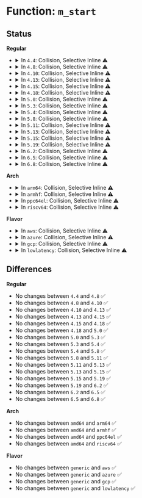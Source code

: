 # Function: <code>m_start</code>

## Status
<b>Regular</b>
<ul>
<li>
<details>
<summary>In <code>4.4</code>: Collision, Selective Inline ⚠️</summary>

```c
void *m_start(struct seq_file *m, loff_t *pos);
```

**Collision:** Static-Static Collision

**Inline:** Selective

**Transformation:** False

**Instances:**

```
In kernel/module.c (ffffffff811058c0)
Location: kernel/module.c:3893
Inline: False
```
```
In kernel/user_namespace.c (ffffffff8111e2f3)
Location: kernel/user_namespace.c:499
Inline: True
Inline callers:
  - kernel/user_namespace.c:uid_m_start
  - kernel/user_namespace.c:gid_m_start
  - kernel/user_namespace.c:projid_m_start
```
```
In fs/namespace.c (ffffffff8122bb00)
Location: fs/namespace.c:1228
Inline: False
```
```
In fs/proc/task_mmu.c (ffffffff81277f30)
Location: fs/proc/task_mmu.c:142
Inline: False
```
**Symbols:**

```
ffffffff811058c0-ffffffff811058eb: m_start (STB_LOCAL)
ffffffff8122bb00-ffffffff8122bb81: m_start (STB_LOCAL)
ffffffff81277f30-ffffffff812780b1: m_start (STB_LOCAL)
```
</details>
</li>
<li>
<details>
<summary>In <code>4.8</code>: Collision, Selective Inline ⚠️</summary>

```c
void *m_start(struct seq_file *m, loff_t *pos);
```

**Collision:** Static-Static Collision

**Inline:** Selective

**Transformation:** False

**Instances:**

```
In kernel/module.c (ffffffff8110d190)
Location: kernel/module.c:4064
Inline: False
```
```
In kernel/user_namespace.c (ffffffff81126223)
Location: kernel/user_namespace.c:499
Inline: True
Inline callers:
  - kernel/user_namespace.c:projid_m_start
  - kernel/user_namespace.c:gid_m_start
  - kernel/user_namespace.c:uid_m_start
```
```
In fs/namespace.c (ffffffff81254270)
Location: fs/namespace.c:1228
Inline: False
```
```
In fs/proc/task_mmu.c (ffffffff812a4290)
Location: fs/proc/task_mmu.c:153
Inline: False
```
**Symbols:**

```
ffffffff8110d190-ffffffff8110d1bb: m_start (STB_LOCAL)
ffffffff81254270-ffffffff812542f1: m_start (STB_LOCAL)
ffffffff812a4290-ffffffff812a4411: m_start (STB_LOCAL)
```
</details>
</li>
<li>
<details>
<summary>In <code>4.10</code>: Collision, Selective Inline ⚠️</summary>

```c
void *m_start(struct seq_file *m, loff_t *pos);
```

**Collision:** Static-Static Collision

**Inline:** Selective

**Transformation:** False

**Instances:**

```
In kernel/module.c (ffffffff81114c00)
Location: kernel/module.c:4085
Inline: False
```
```
In kernel/user_namespace.c (ffffffff8112fc70)
Location: kernel/user_namespace.c:545
Inline: True
Inline callers:
  - kernel/user_namespace.c:projid_m_start
  - kernel/user_namespace.c:gid_m_start
  - kernel/user_namespace.c:uid_m_start
```
```
In fs/namespace.c (ffffffff812675b0)
Location: fs/namespace.c:1302
Inline: False
```
```
In fs/proc/task_mmu.c (ffffffff812b9790)
Location: fs/proc/task_mmu.c:153
Inline: False
```
**Symbols:**

```
ffffffff81114c00-ffffffff81114c2b: m_start (STB_LOCAL)
ffffffff812675b0-ffffffff8126762e: m_start (STB_LOCAL)
ffffffff812b9790-ffffffff812b9913: m_start (STB_LOCAL)
```
</details>
</li>
<li>
<details>
<summary>In <code>4.13</code>: Collision, Selective Inline ⚠️</summary>

```c
void *m_start(struct seq_file *m, loff_t *pos);
```

**Collision:** Static-Static Collision

**Inline:** Selective

**Transformation:** False

**Instances:**

```
In kernel/module.c (ffffffff81115b70)
Location: kernel/module.c:4130
Inline: False
```
```
In kernel/user_namespace.c (ffffffff81131280)
Location: kernel/user_namespace.c:546
Inline: True
Inline callers:
  - kernel/user_namespace.c:projid_m_start
  - kernel/user_namespace.c:gid_m_start
  - kernel/user_namespace.c:uid_m_start
```
```
In fs/namespace.c (ffffffff81274d80)
Location: fs/namespace.c:1244
Inline: False
```
```
In fs/proc/task_mmu.c (ffffffff812c7090)
Location: fs/proc/task_mmu.c:155
Inline: False
```
**Symbols:**

```
ffffffff81115b70-ffffffff81115b9b: m_start (STB_LOCAL)
ffffffff81274d80-ffffffff81274e03: m_start (STB_LOCAL)
ffffffff812c7090-ffffffff812c7208: m_start (STB_LOCAL)
```
</details>
</li>
<li>
<details>
<summary>In <code>4.15</code>: Collision, Selective Inline ⚠️</summary>

```c
void *m_start(struct seq_file *m, loff_t *pos);
```

**Collision:** Static-Static Collision

**Inline:** Selective

**Transformation:** False

**Instances:**

```
In kernel/module.c (ffffffff81121100)
Location: kernel/module.c:4152
Inline: False
```
```
In kernel/user_namespace.c (ffffffff8113dda0)
Location: kernel/user_namespace.c:652
Inline: True
Inline callers:
  - kernel/user_namespace.c:projid_m_start
  - kernel/user_namespace.c:gid_m_start
  - kernel/user_namespace.c:uid_m_start
```
```
In fs/namespace.c (ffffffff812976b0)
Location: fs/namespace.c:1309
Inline: False
```
```
In fs/proc/task_mmu.c (ffffffff812eac90)
Location: fs/proc/task_mmu.c:152
Inline: False
```
**Symbols:**

```
ffffffff81121100-ffffffff8112112b: m_start (STB_LOCAL)
ffffffff812976b0-ffffffff81297733: m_start (STB_LOCAL)
ffffffff812eac90-ffffffff812eae08: m_start (STB_LOCAL)
```
</details>
</li>
<li>
<details>
<summary>In <code>4.18</code>: Collision, Selective Inline ⚠️</summary>

```c
void *m_start(struct seq_file *m, loff_t *pos);
```

**Collision:** Static-Static Collision

**Inline:** Selective

**Transformation:** False

**Instances:**

```
In kernel/module.c (ffffffff8112ea20)
Location: kernel/module.c:4189
Inline: False
```
```
In kernel/user_namespace.c (ffffffff8114c73d)
Location: kernel/user_namespace.c:652
Inline: True
Inline callers:
  - kernel/user_namespace.c:projid_m_start
  - kernel/user_namespace.c:gid_m_start
  - kernel/user_namespace.c:uid_m_start
```
```
In fs/namespace.c (ffffffff812bd8a0)
Location: fs/namespace.c:1335
Inline: False
```
```
In fs/proc/task_mmu.c (ffffffff81318840)
Location: fs/proc/task_mmu.c:149
Inline: False
```
**Symbols:**

```
ffffffff8112ea20-ffffffff8112ea4b: m_start (STB_LOCAL)
ffffffff812bd8a0-ffffffff812bd923: m_start (STB_LOCAL)
ffffffff81318840-ffffffff813189c3: m_start (STB_LOCAL)
```
</details>
</li>
<li>
<details>
<summary>In <code>5.0</code>: Collision, Selective Inline ⚠️</summary>

```c
void *m_start(struct seq_file *m, loff_t *pos);
```

**Collision:** Static-Static Collision

**Inline:** Selective

**Transformation:** False

**Instances:**

```
In kernel/module.c (ffffffff8113a3e0)
Location: kernel/module.c:4227
Inline: False
```
```
In kernel/user_namespace.c (ffffffff8115935d)
Location: kernel/user_namespace.c:652
Inline: True
Inline callers:
  - kernel/user_namespace.c:projid_m_start
  - kernel/user_namespace.c:gid_m_start
  - kernel/user_namespace.c:uid_m_start
```
```
In fs/namespace.c (ffffffff812d2d40)
Location: fs/namespace.c:1247
Inline: False
```
```
In fs/proc/task_mmu.c (ffffffff8132f730)
Location: fs/proc/task_mmu.c:149
Inline: False
```
**Symbols:**

```
ffffffff8113a3e0-ffffffff8113a40b: m_start (STB_LOCAL)
ffffffff812d2d40-ffffffff812d2dc3: m_start (STB_LOCAL)
ffffffff8132f730-ffffffff8132f86b: m_start (STB_LOCAL)
```
</details>
</li>
<li>
<details>
<summary>In <code>5.3</code>: Collision, Selective Inline ⚠️</summary>

```c
void *m_start(struct seq_file *m, loff_t *pos);
```

**Collision:** Static-Static Collision

**Inline:** Selective

**Transformation:** False

**Instances:**

```
In kernel/module.c (ffffffff81145cd0)
Location: kernel/module.c:4255
Inline: False
```
```
In kernel/user_namespace.c (ffffffff81165a9d)
Location: kernel/user_namespace.c:646
Inline: True
Inline callers:
  - kernel/user_namespace.c:projid_m_start
  - kernel/user_namespace.c:gid_m_start
  - kernel/user_namespace.c:uid_m_start
```
```
In fs/namespace.c (ffffffff812efee0)
Location: fs/namespace.c:1257
Inline: False
```
```
In fs/proc/task_mmu.c (ffffffff81357530)
Location: fs/proc/task_mmu.c:149
Inline: False
```
**Symbols:**

```
ffffffff81145cd0-ffffffff81145cfb: m_start (STB_LOCAL)
ffffffff812efee0-ffffffff812eff63: m_start (STB_LOCAL)
ffffffff81357530-ffffffff81357666: m_start (STB_LOCAL)
```
</details>
</li>
<li>
<details>
<summary>In <code>5.4</code>: Collision, Selective Inline ⚠️</summary>

```c
void *m_start(struct seq_file *m, loff_t *pos);
```

**Collision:** Static-Static Collision

**Inline:** Selective

**Transformation:** False

**Instances:**

```
In kernel/module.c (ffffffff81151850)
Location: kernel/module.c:4322
Inline: False
```
```
In kernel/user_namespace.c (ffffffff8117195d)
Location: kernel/user_namespace.c:646
Inline: True
Inline callers:
  - kernel/user_namespace.c:projid_m_start
  - kernel/user_namespace.c:gid_m_start
  - kernel/user_namespace.c:uid_m_start
```
```
In fs/namespace.c (ffffffff813019b0)
Location: fs/namespace.c:1257
Inline: False
```
```
In fs/proc/task_mmu.c (ffffffff8136f760)
Location: fs/proc/task_mmu.c:149
Inline: False
```
**Symbols:**

```
ffffffff81151850-ffffffff8115187b: m_start (STB_LOCAL)
ffffffff813019b0-ffffffff81301a33: m_start (STB_LOCAL)
ffffffff8136f760-ffffffff8136f896: m_start (STB_LOCAL)
```
</details>
</li>
<li>
<details>
<summary>In <code>5.8</code>: Collision, Selective Inline ⚠️</summary>

```c
void *m_start(struct seq_file *m, loff_t *pos);
```

**Collision:** Static-Static Collision

**Inline:** Selective

**Transformation:** False

**Instances:**

```
In kernel/module.c (ffffffff81161c90)
Location: kernel/module.c:4329
Inline: False
```
```
In kernel/user_namespace.c (ffffffff8118377a)
Location: kernel/user_namespace.c:646
Inline: True
Inline callers:
  - kernel/user_namespace.c:projid_m_start
  - kernel/user_namespace.c:gid_m_start
  - kernel/user_namespace.c:uid_m_start
```
```
In fs/namespace.c (ffffffff8133b160)
Location: fs/namespace.c:1291
Inline: False
```
```
In fs/proc/task_mmu.c (ffffffff813b7580)
Location: fs/proc/task_mmu.c:126
Inline: False
```
**Symbols:**

```
ffffffff81161c90-ffffffff81161cbe: m_start (STB_LOCAL)
ffffffff8133b160-ffffffff8133b1fd: m_start (STB_LOCAL)
ffffffff813b7580-ffffffff813b76c7: m_start (STB_LOCAL)
```
</details>
</li>
<li>
<details>
<summary>In <code>5.11</code>: Collision, Selective Inline ⚠️</summary>

```c
void *m_start(struct seq_file *m, loff_t *pos);
```

**Collision:** Static-Static Collision

**Inline:** Selective

**Transformation:** False

**Instances:**

```
In kernel/module.c (ffffffff8115dda0)
Location: kernel/module.c:4560
Inline: False
```
```
In kernel/user_namespace.c (ffffffff811806aa)
Location: kernel/user_namespace.c:646
Inline: True
Inline callers:
  - kernel/user_namespace.c:projid_m_start
  - kernel/user_namespace.c:gid_m_start
  - kernel/user_namespace.c:uid_m_start
```
```
In fs/namespace.c (ffffffff81346f80)
Location: fs/namespace.c:1294
Inline: False
```
```
In fs/proc/task_mmu.c (ffffffff813c8e70)
Location: fs/proc/task_mmu.c:126
Inline: False
```
**Symbols:**

```
ffffffff8115dda0-ffffffff8115ddce: m_start (STB_LOCAL)
ffffffff81346f80-ffffffff8134701d: m_start (STB_LOCAL)
ffffffff813c8e70-ffffffff813c9008: m_start (STB_LOCAL)
```
</details>
</li>
<li>
<details>
<summary>In <code>5.13</code>: Collision, Selective Inline ⚠️</summary>

```c
void *m_start(struct seq_file *m, loff_t *pos);
```

**Collision:** Static-Static Collision

**Inline:** Selective

**Transformation:** False

**Instances:**

```
In kernel/module.c (ffffffff8115ee60)
Location: kernel/module.c:4499
Inline: False
```
```
In kernel/user_namespace.c (ffffffff8118170a)
Location: kernel/user_namespace.c:647
Inline: True
Inline callers:
  - kernel/user_namespace.c:projid_m_start
  - kernel/user_namespace.c:gid_m_start
  - kernel/user_namespace.c:uid_m_start
```
```
In fs/namespace.c (ffffffff8134d7d0)
Location: fs/namespace.c:1305
Inline: False
```
```
In fs/proc/task_mmu.c (ffffffff813cff40)
Location: fs/proc/task_mmu.c:126
Inline: False
```
**Symbols:**

```
ffffffff8115ee60-ffffffff8115ee8e: m_start (STB_LOCAL)
ffffffff8134d7d0-ffffffff8134d86d: m_start (STB_LOCAL)
ffffffff813cff40-ffffffff813d00d8: m_start (STB_LOCAL)
```
</details>
</li>
<li>
<details>
<summary>In <code>5.15</code>: Collision, Selective Inline ⚠️</summary>

```c
void *m_start(struct seq_file *m, loff_t *pos);
```

**Collision:** Static-Static Collision

**Inline:** Selective

**Transformation:** False

**Instances:**

```
In kernel/module.c (ffffffff81183f30)
Location: kernel/module.c:4522
Inline: False
```
```
In kernel/user_namespace.c (ffffffff811a962a)
Location: kernel/user_namespace.c:663
Inline: True
Inline callers:
  - kernel/user_namespace.c:projid_m_start
  - kernel/user_namespace.c:gid_m_start
  - kernel/user_namespace.c:uid_m_start
```
```
In fs/namespace.c (ffffffff8139b7a0)
Location: fs/namespace.c:1314
Inline: False
```
```
In fs/proc/task_mmu.c (ffffffff81421560)
Location: fs/proc/task_mmu.c:126
Inline: False
```
**Symbols:**

```
ffffffff81183f30-ffffffff81183f5e: m_start (STB_LOCAL)
ffffffff8139b7a0-ffffffff8139b83d: m_start (STB_LOCAL)
ffffffff81421560-ffffffff814216f2: m_start (STB_LOCAL)
```
</details>
</li>
<li>
<details>
<summary>In <code>5.19</code>: Collision, Selective Inline ⚠️</summary>

```c
void *m_start(struct seq_file *m, loff_t *pos);
```

**Collision:** Static-Static Collision

**Inline:** Selective

**Transformation:** False

**Instances:**

```
In kernel/module/procfs.c (ffffffff81192050)
Location: kernel/module/procfs.c:49
Inline: False
```
```
In kernel/user_namespace.c (ffffffff811da9ba)
Location: kernel/user_namespace.c:668
Inline: True
Inline callers:
  - kernel/user_namespace.c:projid_m_start
  - kernel/user_namespace.c:gid_m_start
  - kernel/user_namespace.c:uid_m_start
```
```
In fs/namespace.c (ffffffff8141d1a0)
Location: fs/namespace.c:1355
Inline: False
```
```
In fs/proc/task_mmu.c (ffffffff81498f30)
Location: fs/proc/task_mmu.c:127
Inline: False
```
**Symbols:**

```
ffffffff81192050-ffffffff81192086: m_start (STB_LOCAL)
ffffffff8141d1a0-ffffffff8141d241: m_start (STB_LOCAL)
ffffffff81498f30-ffffffff814990ef: m_start (STB_LOCAL)
```
</details>
</li>
<li>
<details>
<summary>In <code>6.2</code>: Collision, Selective Inline ⚠️</summary>

```c
void *m_start(struct seq_file *m, loff_t *pos);
```

**Collision:** Static-Static Collision

**Inline:** Selective

**Transformation:** False

**Instances:**

```
In kernel/module/procfs.c (ffffffff811cf780)
Location: kernel/module/procfs.c:49
Inline: False
```
```
In kernel/user_namespace.c (ffffffff8121fffa)
Location: kernel/user_namespace.c:668
Inline: True
Inline callers:
  - kernel/user_namespace.c:projid_m_start
  - kernel/user_namespace.c:gid_m_start
  - kernel/user_namespace.c:uid_m_start
```
```
In fs/namespace.c (ffffffff814a94d0)
Location: fs/namespace.c:1460
Inline: False
```
```
In fs/proc/task_mmu.c (ffffffff8152d280)
Location: fs/proc/task_mmu.c:141
Inline: False
```
**Symbols:**

```
ffffffff811cf780-ffffffff811cf7b6: m_start (STB_LOCAL)
ffffffff814a94d0-ffffffff814a9571: m_start (STB_LOCAL)
ffffffff8152d280-ffffffff8152d47d: m_start (STB_LOCAL)
```
</details>
</li>
<li>
<details>
<summary>In <code>6.5</code>: Collision, Selective Inline ⚠️</summary>

```c
void *m_start(struct seq_file *m, loff_t *pos);
```

**Collision:** Static-Static Collision

**Inline:** Selective

**Transformation:** False

**Instances:**

```
In kernel/module/procfs.c (ffffffff811e3920)
Location: kernel/module/procfs.c:49
Inline: False
```
```
In kernel/user_namespace.c (ffffffff81236252)
Location: kernel/user_namespace.c:668
Inline: True
Inline callers:
  - kernel/user_namespace.c:projid_m_start
  - kernel/user_namespace.c:gid_m_start
  - kernel/user_namespace.c:uid_m_start
```
```
In fs/namespace.c (ffffffff814de410)
Location: fs/namespace.c:1434
Inline: False
```
```
In fs/proc/task_mmu.c (ffffffff81565350)
Location: fs/proc/task_mmu.c:141
Inline: False
```
**Symbols:**

```
ffffffff811e3920-ffffffff811e3956: m_start (STB_LOCAL)
ffffffff814de410-ffffffff814de4b1: m_start (STB_LOCAL)
ffffffff81565350-ffffffff81565589: m_start (STB_LOCAL)
```
</details>
</li>
<li>
<details>
<summary>In <code>6.8</code>: Collision, Selective Inline ⚠️</summary>

```c
void *m_start(struct seq_file *m, loff_t *pos);
```

**Collision:** Static-Static Collision

**Inline:** Selective

**Transformation:** False

**Instances:**

```
In kernel/module/procfs.c (ffffffff811f9680)
Location: kernel/module/procfs.c:49
Inline: False
```
```
In kernel/user_namespace.c (ffffffff8124fed2)
Location: kernel/user_namespace.c:671
Inline: True
Inline callers:
  - kernel/user_namespace.c:projid_m_start
  - kernel/user_namespace.c:gid_m_start
  - kernel/user_namespace.c:uid_m_start
```
```
In fs/namespace.c (ffffffff81512560)
Location: fs/namespace.c:1454
Inline: False
```
```
In fs/proc/task_mmu.c (ffffffff8159c150)
Location: fs/proc/task_mmu.c:144
Inline: False
```
**Symbols:**

```
ffffffff811f9680-ffffffff811f96b6: m_start (STB_LOCAL)
ffffffff81512560-ffffffff815125cc: m_start (STB_LOCAL)
ffffffff8159c150-ffffffff8159c390: m_start (STB_LOCAL)
```
</details>
</li>
</ul>
<b>Arch</b>
<ul>
<li>
<details>
<summary>In <code>arm64</code>: Collision, Selective Inline ⚠️</summary>

```c
void *m_start(struct seq_file *m, loff_t *pos);
```

**Collision:** Static-Static Collision

**Inline:** Selective

**Transformation:** False

**Instances:**

```
In kernel/module.c (ffff8000101c0900)
Location: kernel/module.c:4322
Inline: False
```
```
In kernel/user_namespace.c (ffff8000101e56a0)
Location: kernel/user_namespace.c:646
Inline: True
Inline callers:
  - kernel/user_namespace.c:projid_m_start
  - kernel/user_namespace.c:gid_m_start
  - kernel/user_namespace.c:uid_m_start
```
```
In fs/namespace.c (ffff8000103b4090)
Location: fs/namespace.c:1257
Inline: False
```
```
In fs/proc/task_mmu.c (ffff80001043a3e0)
Location: fs/proc/task_mmu.c:149
Inline: False
```
**Symbols:**

```
ffff8000101c0900-ffff8000101c0940: m_start (STB_LOCAL)
ffff8000103b4090-ffff8000103b4138: m_start (STB_LOCAL)
ffff80001043a3e0-ffff80001043a59c: m_start (STB_LOCAL)
```
</details>
</li>
<li>
<details>
<summary>In <code>armhf</code>: Collision, Selective Inline ⚠️</summary>

```c
void *m_start(struct seq_file *m, loff_t *pos);
```

**Collision:** Static-Static Collision

**Inline:** Selective

**Transformation:** False

**Instances:**

```
In kernel/module.c (c0407eb0)
Location: kernel/module.c:4322
Inline: False
```
```
In kernel/user_namespace.c (c0425e5c)
Location: kernel/user_namespace.c:646
Inline: True
Inline callers:
  - kernel/user_namespace.c:projid_m_start
  - kernel/user_namespace.c:gid_m_start
  - kernel/user_namespace.c:uid_m_start
```
```
In fs/namespace.c (c0592f40)
Location: fs/namespace.c:1257
Inline: False
```
```
In fs/proc/task_mmu.c (c06010c4)
Location: fs/proc/task_mmu.c:149
Inline: False
```
**Symbols:**

```
c0407eb0-c0407ee8: m_start (STB_LOCAL)
c0592f40-c0592ffc: m_start (STB_LOCAL)
c06010c4-c0601248: m_start (STB_LOCAL)
```
</details>
</li>
<li>
<details>
<summary>In <code>ppc64el</code>: Collision, Selective Inline ⚠️</summary>

```c
void *m_start(struct seq_file *m, loff_t *pos);
```

**Collision:** Static-Static Collision

**Inline:** Selective

**Transformation:** False

**Instances:**

```
In kernel/module.c (c0000000002267f0)
Location: kernel/module.c:4322
Inline: False
```
```
In kernel/user_namespace.c (c000000000255a90)
Location: kernel/user_namespace.c:646
Inline: True
Inline callers:
  - kernel/user_namespace.c:projid_m_start
  - kernel/user_namespace.c:gid_m_start
  - kernel/user_namespace.c:uid_m_start
```
```
In fs/namespace.c (c0000000004aff40)
Location: fs/namespace.c:1257
Inline: False
```
```
In fs/proc/task_mmu.c (c00000000054af00)
Location: fs/proc/task_mmu.c:149
Inline: False
```
**Symbols:**

```
c0000000002267f0-c000000000226858: m_start (STB_LOCAL)
c0000000004aff40-c0000000004b0030: m_start (STB_LOCAL)
c00000000054af00-c00000000054b150: m_start (STB_LOCAL)
```
</details>
</li>
<li>
<details>
<summary>In <code>riscv64</code>: Collision, Selective Inline ⚠️</summary>

```c
void *m_start(struct seq_file *m, loff_t *pos);
```

**Collision:** Static-Static Collision

**Inline:** Selective

**Transformation:** False

**Instances:**

```
In kernel/module.c (ffffffe000142bce)
Location: kernel/module.c:4322
Inline: False
```
```
In kernel/user_namespace.c (ffffffe00015b1b2)
Location: kernel/user_namespace.c:646
Inline: True
Inline callers:
  - kernel/user_namespace.c:projid_m_start
  - kernel/user_namespace.c:gid_m_start
  - kernel/user_namespace.c:uid_m_start
```
```
In fs/namespace.c (ffffffe0002778b2)
Location: fs/namespace.c:1257
Inline: False
```
```
In fs/proc/task_mmu.c (ffffffe0002d20d0)
Location: fs/proc/task_mmu.c:149
Inline: False
```
**Symbols:**

```
ffffffe000142bce-ffffffe000142c10: m_start (STB_LOCAL)
ffffffe0002778b2-ffffffe00027793c: m_start (STB_LOCAL)
ffffffe0002d20d0-ffffffe0002d21ee: m_start (STB_LOCAL)
```
</details>
</li>
</ul>
<b>Flavor</b>
<ul>
<li>
<details>
<summary>In <code>aws</code>: Collision, Selective Inline ⚠️</summary>

```c
void *m_start(struct seq_file *m, loff_t *pos);
```

**Collision:** Static-Static Collision

**Inline:** Selective

**Transformation:** False

**Instances:**

```
In kernel/module.c (ffffffff81149e70)
Location: kernel/module.c:4322
Inline: False
```
```
In kernel/user_namespace.c (ffffffff81169f7d)
Location: kernel/user_namespace.c:646
Inline: True
Inline callers:
  - kernel/user_namespace.c:projid_m_start
  - kernel/user_namespace.c:gid_m_start
  - kernel/user_namespace.c:uid_m_start
```
```
In fs/namespace.c (ffffffff812f9f90)
Location: fs/namespace.c:1257
Inline: False
```
```
In fs/proc/task_mmu.c (ffffffff81367d40)
Location: fs/proc/task_mmu.c:149
Inline: False
```
**Symbols:**

```
ffffffff81149e70-ffffffff81149e9b: m_start (STB_LOCAL)
ffffffff812f9f90-ffffffff812fa013: m_start (STB_LOCAL)
ffffffff81367d40-ffffffff81367e76: m_start (STB_LOCAL)
```
</details>
</li>
<li>
<details>
<summary>In <code>azure</code>: Collision, Selective Inline ⚠️</summary>

```c
void *m_start(struct seq_file *m, loff_t *pos);
```

**Collision:** Static-Static Collision

**Inline:** Selective

**Transformation:** False

**Instances:**

```
In kernel/module.c (ffffffff8113d120)
Location: kernel/module.c:4322
Inline: False
```
```
In kernel/user_namespace.c (ffffffff8115d17d)
Location: kernel/user_namespace.c:646
Inline: True
Inline callers:
  - kernel/user_namespace.c:projid_m_start
  - kernel/user_namespace.c:gid_m_start
  - kernel/user_namespace.c:uid_m_start
```
```
In fs/namespace.c (ffffffff812eabb0)
Location: fs/namespace.c:1257
Inline: False
```
```
In fs/proc/task_mmu.c (ffffffff81358bf0)
Location: fs/proc/task_mmu.c:149
Inline: False
```
**Symbols:**

```
ffffffff8113d120-ffffffff8113d14b: m_start (STB_LOCAL)
ffffffff812eabb0-ffffffff812eac33: m_start (STB_LOCAL)
ffffffff81358bf0-ffffffff81358d26: m_start (STB_LOCAL)
```
</details>
</li>
<li>
<details>
<summary>In <code>gcp</code>: Collision, Selective Inline ⚠️</summary>

```c
void *m_start(struct seq_file *m, loff_t *pos);
```

**Collision:** Static-Static Collision

**Inline:** Selective

**Transformation:** False

**Instances:**

```
In kernel/module.c (ffffffff81147d20)
Location: kernel/module.c:4322
Inline: False
```
```
In kernel/user_namespace.c (ffffffff81167d4d)
Location: kernel/user_namespace.c:646
Inline: True
Inline callers:
  - kernel/user_namespace.c:projid_m_start
  - kernel/user_namespace.c:gid_m_start
  - kernel/user_namespace.c:uid_m_start
```
```
In fs/namespace.c (ffffffff812f7d80)
Location: fs/namespace.c:1257
Inline: False
```
```
In fs/proc/task_mmu.c (ffffffff81365810)
Location: fs/proc/task_mmu.c:149
Inline: False
```
**Symbols:**

```
ffffffff81147d20-ffffffff81147d4b: m_start (STB_LOCAL)
ffffffff812f7d80-ffffffff812f7e03: m_start (STB_LOCAL)
ffffffff81365810-ffffffff81365946: m_start (STB_LOCAL)
```
</details>
</li>
<li>
<details>
<summary>In <code>lowlatency</code>: Collision, Selective Inline ⚠️</summary>

```c
void *m_start(struct seq_file *m, loff_t *pos);
```

**Collision:** Static-Static Collision

**Inline:** Selective

**Transformation:** False

**Instances:**

```
In kernel/module.c (ffffffff81154930)
Location: kernel/module.c:4322
Inline: False
```
```
In kernel/user_namespace.c (ffffffff8117542d)
Location: kernel/user_namespace.c:646
Inline: True
Inline callers:
  - kernel/user_namespace.c:projid_m_start
  - kernel/user_namespace.c:gid_m_start
  - kernel/user_namespace.c:uid_m_start
```
```
In fs/namespace.c (ffffffff813094e0)
Location: fs/namespace.c:1257
Inline: False
```
```
In fs/proc/task_mmu.c (ffffffff81378ea0)
Location: fs/proc/task_mmu.c:149
Inline: False
```
**Symbols:**

```
ffffffff81154930-ffffffff8115495b: m_start (STB_LOCAL)
ffffffff813094e0-ffffffff81309563: m_start (STB_LOCAL)
ffffffff81378ea0-ffffffff81378fd6: m_start (STB_LOCAL)
```
</details>
</li>
</ul>

## Differences
<b>Regular</b>
<ul>
<li>
No changes between <code>4.4</code> and <code>4.8</code> ✅
</li>
<li>
No changes between <code>4.8</code> and <code>4.10</code> ✅
</li>
<li>
No changes between <code>4.10</code> and <code>4.13</code> ✅
</li>
<li>
No changes between <code>4.13</code> and <code>4.15</code> ✅
</li>
<li>
No changes between <code>4.15</code> and <code>4.18</code> ✅
</li>
<li>
No changes between <code>4.18</code> and <code>5.0</code> ✅
</li>
<li>
No changes between <code>5.0</code> and <code>5.3</code> ✅
</li>
<li>
No changes between <code>5.3</code> and <code>5.4</code> ✅
</li>
<li>
No changes between <code>5.4</code> and <code>5.8</code> ✅
</li>
<li>
No changes between <code>5.8</code> and <code>5.11</code> ✅
</li>
<li>
No changes between <code>5.11</code> and <code>5.13</code> ✅
</li>
<li>
No changes between <code>5.13</code> and <code>5.15</code> ✅
</li>
<li>
No changes between <code>5.15</code> and <code>5.19</code> ✅
</li>
<li>
No changes between <code>5.19</code> and <code>6.2</code> ✅
</li>
<li>
No changes between <code>6.2</code> and <code>6.5</code> ✅
</li>
<li>
No changes between <code>6.5</code> and <code>6.8</code> ✅
</li>
</ul>
<b>Arch</b>
<ul>
<li>
No changes between <code>amd64</code> and <code>arm64</code> ✅
</li>
<li>
No changes between <code>amd64</code> and <code>armhf</code> ✅
</li>
<li>
No changes between <code>amd64</code> and <code>ppc64el</code> ✅
</li>
<li>
No changes between <code>amd64</code> and <code>riscv64</code> ✅
</li>
</ul>
<b>Flavor</b>
<ul>
<li>
No changes between <code>generic</code> and <code>aws</code> ✅
</li>
<li>
No changes between <code>generic</code> and <code>azure</code> ✅
</li>
<li>
No changes between <code>generic</code> and <code>gcp</code> ✅
</li>
<li>
No changes between <code>generic</code> and <code>lowlatency</code> ✅
</li>
</ul>
